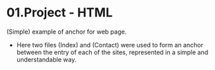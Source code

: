 # 01.Project - HTML
(Simple) example of anchor for web page.

 - Here two files (Index) and (Contact) were used to form an anchor between the entry of each of the sites, represented in a simple and understandable way.
